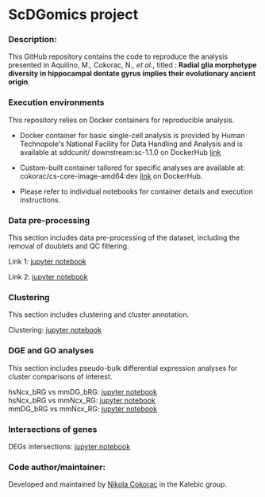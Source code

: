 # ScDGomics project

### Description:
 
This GitHub repository contains the code to reproduce the analysis presented in Aquilino, M., Cokorac, N.,  *et al.*, titled : **Radial glia morphotype diversity in hippocampal dentate gyrus implies their evolutionary ancient origin**.

### Execution environments 

This repository relies on Docker containers for reproducible analysis. 

- Docker container for basic single-cell analysis is provided by Human Technopole's National Facility for Data Handling and Analysis and is available at sddcunit/
  downstream:sc-1.1.0 on DockerHub [link](https://hub.docker.com/layers/sddcunit/downstream/sc-1.1.0/images/sha256-cbab330553a9ab5a9ceb92112be4b52032a2dbaee3bfce05ea6b822358b15400)

- Custom-built container tailored for specific analyses are available at: cokorac/cs-core-image-amd64:dev [link](https://hub.docker.com/repository/docker/cokorac/cs-core-image-amd64/tags/dev/sha256-7d40b1cea1172e735aae2db7765625040fc76fae657ca993478f1ec138686107) on DockerHub.

* Please refer to individual notebooks for container details and execution instructions.

### Data pre-processing

This section includes data pre-processing of the dataset, including the removal of doublets and QC filtering. 

Link 1: [jupyter notebook](https://gitlab.fht.org/nikola.cokorac/scdgomics/-/blob/main/notebooks/scdgomics_preprocessing.ipynb?ref_type=heads)

Link 2: [jupyter notebook](https://gitlab.fht.org/nikola.cokorac/scdgomics/-/blob/main/notebooks/scdgomics_preprocessing_2.ipynb?ref_type=heads)

### Clustering

This section includes clustering and cluster annotation.

Clustering: [jupyter notebook](https://gitlab.fht.org/nikola.cokorac/scdgomics/-/blob/main/notebooks/scdgomics_clustering.ipynb?ref_type=heads)  

### DGE and GO analyses

This section includes pseudo-bulk differential expression analyses for cluster comparisons of interest.

hsNcx_bRG vs mmDG_bRG: [jupyter notebook](https://gitlab.fht.org/nikola.cokorac/scdgomics/-/blob/main/notebooks/scdgomics_degs_hsNcx_RG2_vs_mmDG_RG1.ipynb?ref_type=heads)  
hsNcx_bRG vs mmNcx_RG: [jupyter notebook](https://gitlab.fht.org/nikola.cokorac/scdgomics/-/blob/main/notebooks/scdgomics_degs_hsNcx_RG2_vs_mmNcx_RG1.ipynb?ref_type=heads)  
mmDG_bRG vs mmNcx_RG: [jupyter notebook](https://gitlab.fht.org/nikola.cokorac/scdgomics/-/blob/main/notebooks/scdgomics_degs_mmDG_RG1_vs_mmNcx_RG1.ipynb?ref_type=heads)   

### Intersections of genes 
DEGs intersections: [jupyter notebook](https://gitlab.fht.org/nikola.cokorac/scdgomics/-/blob/main/notebooks/scdgomics_dge_intersection.ipynb?ref_type=heads)  

### Code author/maintainer:
Developed and maintained by [Nikola Cokorac](https://github.com/cokoracfht) in the Kalebic group.
